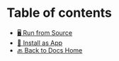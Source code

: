 # Table of contents

-   [🖥️ Run from Source](README.md)
-   [📲 Install as App](pwa.md)
-   [🔙 Back to Docs Home](https://app.gitbook.com/o/SPM8mTvJyc7OIzGL3HD7/s/XUXMXrD8YTzvuqvAeom7/)
